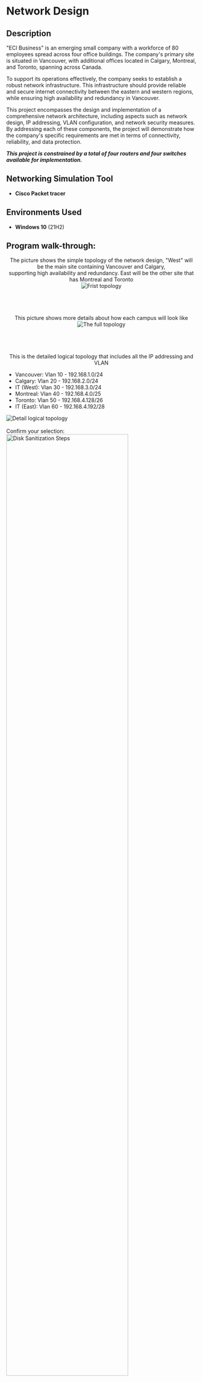 <h1>Network Design</h1>

<h2>Description</h2>
"ECI Business" is an emerging small company with a workforce of 80 employees spread across four office buildings. The company's primary site is situated in Vancouver, with additional offices located in Calgary, Montreal, and Toronto, spanning across Canada.

To support its operations effectively, the company seeks to establish a robust network infrastructure. This infrastructure should provide reliable and secure internet connectivity between the eastern and western regions, while ensuring high availability and redundancy in Vancouver.

This project encompasses the design and implementation of a comprehensive network architecture, including aspects such as network design, IP addressing, VLAN configuration, and network security measures. By addressing each of these components, the project will demonstrate how the company's specific requirements are met in terms of connectivity, reliability, and data protection.

***********This project is constrained by a total of four routers and four switches available for implementation.***********
<br />


<h2>Networking Simulation Tool</h2>

- <b>Cisco Packet tracer</b> 

<h2>Environments Used </h2>

- <b>Windows 10</b> (21H2)

<h2>Program walk-through:</h2>

<p align="center">
The picture shows the simple topology of the network design, "West" will be the main site containing Vancouver and Calgary, <br/> 
supporting high availability and redundancy. East will be the other site that has Montreal and Toronto <br/>

<img src="https://i.imgur.com/UoGBPdl.png" alt="Frist topology"/>
<br />
<br />
<br />
<br />
<br />
This picture shows more details about how each campus will look like<br/>
<img src="https://i.imgur.com/gjMwo7q.png" alt="The full topology"/>
<br />
<br />
<br />
<br />
<br />
This is the detailed logical topology that includes all the IP addressing and VLAN <br/>
<ul>
  <li>Vancouver: Vlan 10 - 192.168.1.0/24</li>
  <li>Calgary:   Vlan 20 - 192.168.2.0/24</li>
  <li>IT (West): Vlan 30 - 192.168.3.0/24</li>
  <li>Montreal:  Vlan 40 - 192.168.4.0/25</li>
  <li>Toronto:   Vlan 50 - 192.168.4.128/26</li>
  <li>IT (East): Vlan 60 - 192.168.4.192/28</li>
</ul>

<img src="https://i.imgur.com/9FReK4J.png" alt="Detail logical topology"/>
<br />
<br />
Confirm your selection:  <br/>
<img src="https://i.imgur.com/cdFHBiU.png" height="80%" width="80%" alt="Disk Sanitization Steps"/>
<br />
<br />
Wait for process to complete (may take some time):  <br/>
<img src="https://i.imgur.com/JL945Ga.png" height="80%" width="80%" alt="Disk Sanitization Steps"/>
<br />
<br />
Sanitization complete:  <br/>
<img src="https://i.imgur.com/K71yaM2.png" height="80%" width="80%" alt="Disk Sanitization Steps"/>
<br />
<br />
Observe the wiped disk:  <br/>
<img src="https://i.imgur.com/AeZkvFQ.png" height="80%" width="80%" alt="Disk Sanitization Steps"/>
</p>

<!--
 ```diff
- text in red
+ text in green
! text in orange
# text in gray
@@ text in purple (and bold)@@
```
--!>
